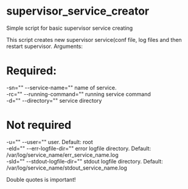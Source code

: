 # supervisor_service_creator
Simple script for basic supervisor service creating

This script creates new supervisor service(conf file, log files and then restart supervisor. Arguments:

# Required: 
-sn="" --service-name="" name of service. <br/>
-rc="" --running-command="" running service command <br/>
-d="" --directory="" service directory <br/>
# Not required
-u="" --user="" user. Default: root <br/>
-eld="" --err-logfile-dir="" error logfile directory. Default: /var/log/service_name/err_service_name.log <br/>
-sld="" --stdout-logfile-dir="" stdout logfile directory. Default: /var/log/service_name/stdout_service_name.log <br/>

Double quotes is important!
